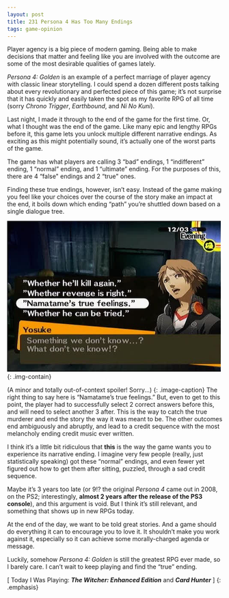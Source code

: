 ```yaml
---
layout: post
title: 231 Persona 4 Has Too Many Endings
tags: game-opinion
---
```

Player agency is a big piece of modern gaming.  Being able to make decisions that matter and feeling like you are involved with the outcome are some of the most desirable qualities of games lately.

*Persona 4: Golden* is an example of a perfect marriage of player agency with classic linear storytelling.  I could spend a dozen different posts talking about every revolutionary and perfected piece of this game; it’s not surprise that it has quickly and easily taken the spot as my favorite RPG of all time (sorry *Chrono Trigger*, *Earthbound*, and *Ni No Kuni*).

Last night, I made it through to the end of the game for the first time.  Or, what I thought was the end of the game.  Like many epic and lengthy RPGs before it, this game lets you unlock multiple different narrative endings.  As exciting as this might potentially sound, it’s actually one of the worst parts of the game.

The game has what players are calling 3 “bad” endings, 1 “indifferent” ending, 1 “normal” ending, and 1 “ultimate” ending.  For the purposes of this, there are 4 “false" endings and 2 “true" ones.

Finding these true endings, however, isn’t easy.  Instead of the game making you feel like your choices over the course of the story make an impact at the end, it boils down which ending “path” you’re shuttled down based on a single dialogue tree.

![Persona4](/img/games/231_Persona_4_Has_Too_Many_Endings.jpg "Persona4"){: .img-contain}

(A minor and totally out-of-context spoiler! Sorry...)
{: .image-caption}
The right thing to say here is “Namatame’s true feelings.”  But, even to get to this point, the player had to successfully select 2 correct answers before this, and will need to select another 3 after.  This is the way to catch the true murderer and end the story the way it was meant to be.  The other outcomes end ambiguously and abruptly, and lead to a credit sequence with the most melancholy ending credit music ever written.

I think it’s a little bit ridiculous that **this** is the way the game wants you to experience its narrative ending.  I imagine very few people (really, just statistically speaking) got these “normal” endings, and even fewer yet figured out how to get them after sitting, puzzled, through a sad credit sequence.

Maybe it’s 3 years too late (or 9!? the original *Persona 4* came out in 2008, on the PS2; interestingly, **almost 2 years after the release of the PS3 console**), and this argument is void.  But I think it’s still relevant, and something that shows up in new RPGs today.

At the end of the day, we want to be told great stories. And a game should do everything it can to encourage you to love it.  It shouldn’t make you work against it, especially so it can achieve some morally-charged agenda or message.

Luckily, somehow *Persona 4: Golden* is still the greatest RPG ever made, so I barely care.  I can’t wait to keep playing and find the “true” ending.

[ Today I Was Playing: ***The Witcher: Enhanced Edition*** and ***Card Hunter*** ]
{: .emphasis}


